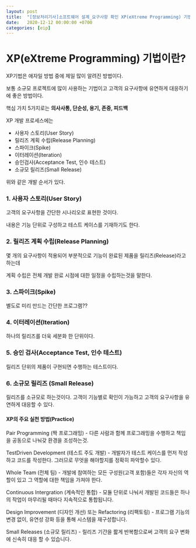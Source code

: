 ```yaml
---
layout: post
title:  "[정보처리기사]소프트웨어 설계_요구사항 확인 XP(eXtreme Programming) 기법"
date:   2020-12-12 00:00:00 +0700
categories: [eip]
---
```

XP(eXtreme Programming) 기법이란?
====

XP기법은 애자일 방법 중에 제일 많이 알려진 방법이다.

보통 소규모 프로젝트에 많이 사용하는 기법이고 고객의 요구사항에 유연하게 대응하기에 좋은 방법이다.

핵심 가치 5가지로는 **의사사통, 단순성, 용기, 존중, 피드백**

XP 개발 프로세스에는

* 사용자 스토리(User Story)
* 릴리즈 계획 수립(Release Planning)
* 스파이크(Spike)
* 이터레이션(Iteration)
* 승인검사(Acceptance Test, 인수 테스트)
* 소규모 릴리즈(Small Release)

위와 같은 개발 순서가 있다.


### 1. 사용자 스토리(User Story)

고객의 요구사항을 간단한 시나리오로 표현한 것이다.

내용은 기능 단위로 구성하고 테스트 케이스를 기재하기도 한다.

### 2. 릴리즈 계획 수립(Release Planning)

몇 개의 요구사항이 적용되어 부분적으로 기능이 완료된 제품을 릴리즈(Release)라고 하는데

계획 수립은 전체 개발 완료 시점에 대한 일정을 수립하는것을 말한다.

### 3. 스파이크(Spike)

별도로 미리 만드는 간단한 프로그램??

### 4. 이터레이션(Iteration)

하나의 릴리즈를 더욱 세분화 한 단위이다.

### 5. 승인 검사(Acceptance Test, 인수 테스트)

릴리즈 단위의 제품이 구현되면 수행하는 테스트이다.

### 6. 소규모 릴리즈 (Small Release)

릴리즈를 소규모로 하는것이다. 고객이 기능별로 확인이 가능하고 고객의 요구사항을 유연하게 대응할 수 있다.

#### XP의 주요 실천 방법(Practice)

Pair Programming (짝 프로그래밍) - 다른 사람과 함께 프로그래밍을 수행하고 책임을 공동으로 나눠갖 환경을 조성하는것.

TestDriven Development (테스트 주도 개발) - 개발자가 테스트 케이스를 먼저 작성하고 코드를 작성한다. 그러므로 무엇을 해야할지를 정확히 파악할수 있다.

Whole Team (전체 팀) - 개발에 참여하는 모든 구성원(고객 포함)들은 각자 자신의 역할이 있고 그 역할에 대한 책임을 가져야 한다.

Continuous Intergration (계속적인 통합) - 모듈 단위로 나눠서 개발된 코드들은 하나의 작업이 마무리될 때마다 지속적으로 통합됩니다.

Design Improvement (디자인 개선) 또는 Refactoring (리팩토링) - 프로그램 기능의 변경 없이, 유연성 강화 등을 통해 시스템을 재구성합니다.

Small Releases (소규모 릴리즈) - 릴리즈 기간을 짧게 반복함으로써 고객의 요구 변화에 신속히 대응 할 수 있습니다.
